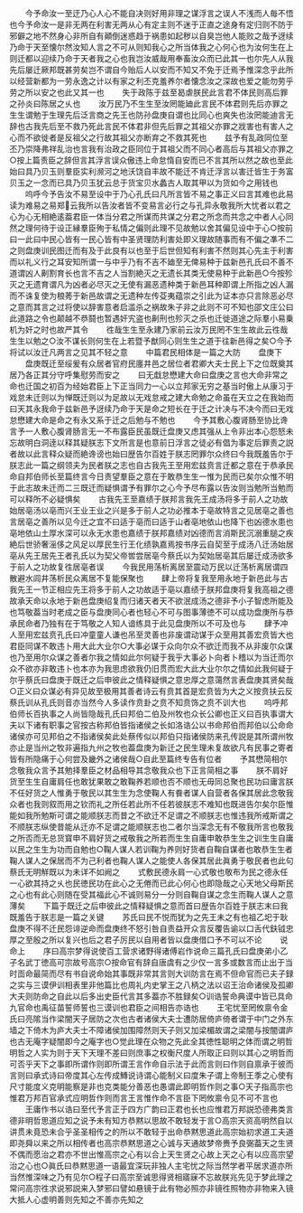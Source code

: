 <!-- { "loadSidebar": true } -->
　　今予命汝一至迂乃心人心不能自决则好用非理之谋浮言之误人不浅而人毎不悟也今予命汝一是非无两在利害无两从心有定主则不迷于正直之途身有定归则不防于邪僻之地不然身心非所自有顚倒迷惑趋于祸患如起秽以自臭岂他人能败之哉予迓续乃命于天至懐尔然汝知人言之不可从则知我心之所当体我之心何心也为汝何生在上则迁都以迎续乃命于天者我之心也我岂汝威哉用奉畜汝众而已此其一也尔先人从我先后屡迁厥邦既甚劳矣岂不谓自今贻后人以安而不知又不免于迁焉予惟深念乎此所以经营新都为一劳永逸之计以有家之利丕克羞养尔者懐念汝之深故也爱之能勿劳乎劳之所以安之也此又其一也
　　失于政陈于兹至曷虐朕民此言君不体民则高后罪之孙炎曰陈居之乆也
　　汝万民乃不生生至汝罔能廸此言民不体君则先后亦罪之生生谓勉于生理先后泛言商之先王也防孙盘庚自谓也比同心也爽失也汝罔能迪言无辞也古我先后至不救乃死此言民不体君非但先后罪之其祖父亦罪之戕害也有害人之心而不欲徙者是反祖父之行故其祖父亦断弃之不救其死也
　　兹予有乱政同位至丕乃崇降弗祥乱治也言我有治政之臣同位于其祖父而不同心者高后与其祖父亦罪之○按上篇责臣之辞但言其浮言误众傲违上命怠惰自安而已不言其所以然之故也至此始曰具乃贝玉则羣臣实利濒河之地沃饶自丰故不能迁不肯迁浮言以害迁皆生于务富贝玉之一念而已具乃贝玉犹云总于货宝贝水蠡古人取其甲以为货如今之用钱也
　　呜呼今予告汝不易至设中于乃心孔氏曰凡所言皆不易之事正义曰言其难也此易读为难易之易郑云我所以告汝者皆不变易言必行之与孔异永敬我所大忧者以君之心为心无相絶逺葢君臣一体当分君之所谋而共谋之分君之所念而共念之中者人心同然之理何待于设正縁羣臣殉于私情之偏则此理不见故勉以舍其偏见设中于心○按前曰一此曰中民心皆有一民心皆有中圣贤理防利害处即义理故随事而有不偏之凖不二之则盘庚训民图迁而有及于此良有以也至于后世但知有利害不然则其心先主于利害而以礼义行之耳安知所谓一与中乎乃有不吉不廸至无俾易种于兹新邑孔氏曰不善不道谓凶人劓割育长也言不吉之人当割絶灭之无遗长其类无使易种于此新邑○今按殄灭之无遗育谓凡为凶者必尽灭之无使有漏恶遗种类于新邑耳种即谓上所指之凶人漏而不诛复使为稂莠于新邑故谓之无遗种左传芟夷蕴崇之引此为证本亦只言除恶必尽之意而其言之过将使以辞害意者启滥杀之祸故朱子非之此则不可不知也邵文庄公曰此道路之令也颠越不恭鬪也暂遇奸宄盗也劓刑也殄灭之杀也迁徙道途之际羣小易乗机为奸之时也故严其令
　　徃哉生生至永建乃家前云汝万民罔不生生故此云徃哉生生以勉之○汝不谋长则何生在上若暨予猷同心则生生之道于往新邑得之矣○今予将试以汝迁凡两言之见其不轻之意
　　中篇君民相体是一篇之大防
　　盘庚下
　　盘庚既迁至绥爰有众居者官府民廛井邑之居位者君卿大夫士民上下之位既奠其居乃各正其分守呼集慰劳而安之
　　曰无戱怠懋建大命曰盘庚之言也大命非常之命也迁国之初百为经始君臣上下正当同力一心以立邦家无穷之基当时傲上从康习于戏怠未迁则以为惮既迁则以为足故以无戏怠戒之建大命勉之命虽在天立之在我始而曰天其永我命于兹新邑予迓续乃命于天是命之短长在于迁之计决与不决今而曰无戏怠懋建大命是命之有永又系于迁之后勉与不勉也
　　今予其敷心腹肾肠至协比谗言予一人敷心腹肾肠言无一不布露臣民虽既迁盘庚又虑其强从上令非出本心怨怒未忘故明白洞逹以释其疑朕志下文所言是也意前日浮言之徒必有倡为事定后罪责之説者故以此言释众疑而絶谗谤也始曰歴告尔百姓于朕志罔罪尔众终曰今我既羞告尔于朕志此一篇之纲领夫为民者朕之志也自古我先王至用宏兹贲言迁都之意在于恭承民命自邦伯师长至篇终言今日责望羣臣之意在于敢恭生生一惟为民而已矣尔众惟不明于此志故未迁而二三既迁而疑惧谓予有罪尔之心今予尽布露以告汝则当勉所当勉而可以释所不必疑惧矣
　　古我先王至嘉绩于朕邦言我先王成汤将多于前人之功故始居亳汤以亳而兴王业王业之兴是多于前人之功必推本于亳故特言之见居亳之善也言居亳之善所以见今迁之宜不曰适于亳而曰适于山者亳地依山也降下也凶德水患也亳地依山土厚水深可以永无水患也嘉绩于朕邦嘉绩对凶德而言消斯民沉溺重膇之疾絶后世骄奢滛侈之风足以厚民生行王化绩孰嘉焉按书序云自契至于成汤八迁汤始居亳从先王居先王者孔氏以为契父帝喾尝居亳今蔡氏以为契始居亳其后屡迁成汤欲多于前人之功故复徃居亳者误
　　今我民用荡析离居至震动万民以迁荡析离居谓四散避水闾井荡析民众离居不复能保聚也
　　肆上帝将复我至用永地于新邑此与古我先王一节正相应先王将多于前人之功故适于亳以嘉绩于朕邦盘庚将复我高祖之德故承天命以永地于新邑盘庚绍复而归诸天者天不欲泯成汤之德非予小子智虑所能及也笃敬葢当时老成之臣与盘庚同心者也轻心不可与图事薄徳不可以成功盘庚所与恭承民命者乃独有在于笃敬之人知人谙练具于此见盘庚所以不可及也与
　　肆予冲人至用宏兹贲孔氏曰冲童童人谦也吊至灵善也非废谓动谋于众至用其善宏贲皆大也君臣同谋不敢违卜用大此大业尔○大事必谋于众向尔众不欲迁而我不从非废尔众谋也乃至用尔众谋之善者尔我之情如此尔何疑于我乎大事必卜向者卜稽以为当迁而尔众不欲亦非敢违卜也本亦为我思虑欲我仍旧贯而宏大此大业尔尔之情如此我何疑于尔乎蔡氏曰盘庚于既迁之后申彼此之情释疑惧之意忠厚之意蔼然言表盘庚其贤矣哉○正义曰众谋必有异见故至极用其善者诗云有贲其首是宏贲皆为大之义按贲扶云反蔡氏训从孔氏则音亦当然今人多读作贲卦之贲不知贲饰之贲不训大也
　　呜呼邦伯师长百执事之人尚皆隐哉孔氏曰邦伯二伯及州牧也众长公卿也正义曰百执事谓大夫以下诸有职事之官按古称邦伯皆指诸侯之长如洛诰公以书命邦伯而邦伯以公命命诸侯亦可见邦伯之不指诸侯矣此处蔡传似以邦伯只指诸侯防来孔传説是其所谓州牧亦止是当州之牧非遍指九州之牧也葢盘庚为新迁之民生理未复故欲凡有民事之寄者皆有所隐痛于心何尝及畿外之诸侯哉○自此至篇终专告有位者
　　予其懋简相尔念敬我众言予其勉择羣臣之材品相导其念敬我众也下正言简相之事
　　朕不肩好货至生生自庸肩任也敢犹果敢之敢鞠养若顺也否不顺也无毋同总聚也民功曰庸言朕不任好货之人惟勇于敬民以其生生为念使鞠人有飬者谋人自营者各保其居此念敬我众者也我则叙而用之钦而礼之所任若此所不任若彼朕志不难知也既进告尔矣尔臣惟能如我所勉斯可谓之能顺朕志而昔之不欲迁不足谓之不顺朕志也惟违我所戒斯谓之不顺朕志纵使昔能从迁亦不足谓之能顺朕志也二者尔当深念无有不敬我所言也敬我之所否而无总货寳申不肩好货之戒敬我之所若而生生自庸申敢恭生生之训生生自庸以民之生生为功而自勉也○鞠人谋人若训鞠为养则好货者自鞠自谋者也敢恭生生者鞠人谋人之保居而不为己利者也鞠人谋人之能使人各保其居此眞勇于敬民者也此句蔡氏无明觧既以为未详不如阙之
　　式敷民德永肩一心式敬也敬布为民之德永任一心欲其持之乆也民徳民功在此心之无倦而已此心何心也即隐哉之心天地父母斯民之心也有此心则随在受其福此心不诚则易分一分则自鞠自谋之念生而鞠人谋人之意薄矣
　　下篇于既迁之后申彼此之情释疑惧之意而首曰歴告尔百姓于朕志末曰我既羞告于朕志是一篇之关键
　　苏氏曰民不悦而犹为之先王未之有也祖乙圯于耿盘庚不得不迁民怨诽逆命而盘庚终不怒引咎自责益开众言反覆告谕以口舌代鈇钺忠厚之至殷之所以复兴也后之君子厉民以自用者皆以盘庚借口予不可以不论
　　说命上
　　序曰高宗梦得说使百工营求诸野得诸傅岩作说命三篇孔氏曰盘庚弟小乙子名武丁徳高可宗故号高宗○按命官有辞自唐虞有之少仅一言多或数言而止出于当时靣命最简而尽有书自说命始其事既非常其言则大训防言在焉不但命官而已夫子録之实与三谟伊训相表里非他篇比也周礼内史掌王之八柄之法以诏王治命诸侯及孤卿大夫则防命之自此以后多出史臣代言其多葢亦不胜録矣○训诰誓命典谟中皆已具命九官命也禹征苗誓师誓也三谟训也君臣之间相告亦诰也
　　王宅忧至罔攸禀令金氏曰亮隂当作梁闇天子居防之次也古者诸侯大夫士遭防居倚庐倚者谓于中门之外东墙之下倚木为庐大夫士不障诸侯加围障然则天子则又加梁楣故谓之梁闇与按闇谓庐也古无庵字疑闇即今之庵字也○觉此理在众物之先此全其徳性聪明之体而谓之明哲明哲之人实为则于天下天理不差曰则庶事之权衡尺度人所取正曰则以其心之明哲而可否乎天下之事即所谓作则即所谓王言作命自示法于此而言则曰作则自禀承于彼而言则曰承式诗曰帝度其心左传成鱄说诗谓心能制义曰度朱子谓上帝制王季之心使有尺寸能度义克明能察是非也克类能分善恶也愚谓此即明哲作则之事○天子指高宗也惟君万邦百官承式应明哲作则而言王言惟作命不言臣下罔攸禀令见不可不言也
　　王庸作书以诰曰至代予言正于四方广韵曰正君也长也应惟君万邦説恐德弗类言德非明哲思道应知之说予未有知方恭黙以思故不敢轻发于言○高宗天资高明然自以讲贯未竟恐未合乎圣圣相传之的所以不敢轻于出命恭黙思道此高宗始初求道工夫道即尧舜以来之所以相传者也高宗恭黙思道之心诚与天通故梦帝赉予良弼葢天之生贤不偶而愿治之君亦不世出惟高宗之心有以合上天生贤之心故上天之心有以应高宗望治之心也○眞氏曰恭黙思道一语最宜深玩非独人主宅忧之际当然学者平居求道亦所当然惟深味之乃有见尔○程子曰高宗至诚思得贤相寤寐不忘故朕兆先见于梦此理之常问高宗徃求说邪説来入梦邪曰譬如悬镜于此有物必照亦非镜徃照物亦非物来入镜大抵人心虚明善则先知之不善亦先知之
